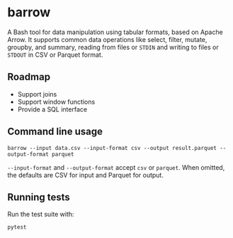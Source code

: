 # barrow
A Bash tool for data manipulation using tabular formats, based on Apache Arrow.
It supports common data operations like select, filter, mutate, groupby, and summary, reading
from files or `STDIN` and writing to files or `STDOUT` in CSV or Parquet format.

## Roadmap
- Support joins
- Support window functions
- Provide a SQL interface

## Command line usage

```
barrow --input data.csv --input-format csv --output result.parquet --output-format parquet
```

`--input-format` and `--output-format` accept `csv` or `parquet`. When omitted, the
defaults are CSV for input and Parquet for output.

## Running tests

Run the test suite with:

```bash
pytest
```
